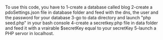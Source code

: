 To use this code, you have to 
1-create a database called blog
2-create a pdoSettings.json file in database folder and feed with the dns, the user and the password for your database
3-go to data directory and launch "php seed.php" in your bash console
4-create a secretkey.php file in data folder and feed it with a vrairable $secretKey equal to your secretKey
5-launch a PHP servor in localhost.
